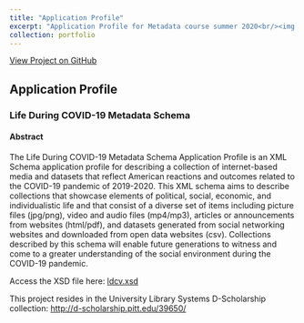 ```yaml
---
title: "Application Profile"
excerpt: "Application Profile for Metadata course summer 2020<br/><img src='/images/LifeDuringCOVID-19ConceptualModel.png'>"
collection: portfolio
---
```


<a href="https://github.com/lisaover/PittMetadata">View Project on GitHub</a>

## Application Profile
### Life During COVID-19 Metadata Schema
#### Abstract
The Life During COVID-19 Metadata Schema Application Profile is an XML Schema application profile for describing a collection of internet-based media and datasets that reflect American reactions and outcomes related to the COVID-19 pandemic of 2019-2020.  This XML schema aims to describe collections that showcase elements of political, social, economic, and individualistic life and that consist of a diverse set of items including picture files (jpg/png), video and audio files (mp4/mp3), articles or announcements from websites (html/pdf), and datasets generated from social networking websites and downloaded from open data websites (csv). Collections described by this schema will enable future generations to witness and come to a greater understanding of the social environment during the COVID-19 pandemic.

Access the XSD file here:
<a href="https://lisaover.github.io/PittMetadata/ldcv.xsd">ldcv.xsd</a>

This project resides in the University Library Systems D-Scholarship collection: <a href="http://d-scholarship.pitt.edu/39650/">http://d-scholarship.pitt.edu/39650/</a>
